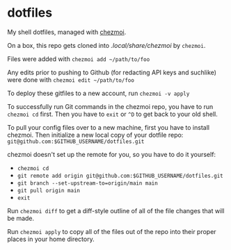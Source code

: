 # dotfiles
My shell dotfiles, managed with [chezmoi](https://www.chezmoi.io/).

On a box, this repo gets cloned into _.local/share/chezmoi_ by `chezmoi`.

Files were added with `chezmoi add ~/path/to/foo`

Any edits prior to pushing to Github (for redacting API keys and suchlike) were done with `chezmoi edit ~/path/to/foo`

To deploy these gitfiles to a new account, run `chezmoi -v apply`

To successfully run Git commands in the chezmoi repo, you have to run `chezmoi cd` first.  Then you have to `exit` or `^D` to get back to your old shell.

To pull your config files over to a new machine, first you have to install chezmoi.  Then initialize a new local copy of your dotfile repo: `git@github.com:$GITHUB_USERNAME/dotfiles.git`

chezmoi doesn't set up the remote for you, so you have to do it yourself:

* `chezmoi cd`
* `git remote add origin git@github.com:$GITHUB_USERNAME/dotfiles.git`
* `git branch --set-upstream-to=origin/main main`
* `git pull origin main`
* `exit`

Run `chezmoi diff` to get a diff-style outline of all of the file changes that will be made.

Run `chezmoi apply` to copy all of the files out of the repo into their proper places in your home directory.

